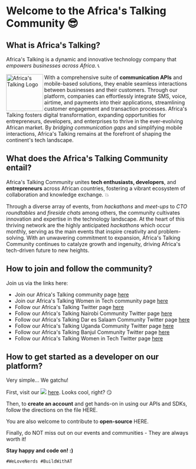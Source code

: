 # Welcome to the Africa's Talking Community :sunglasses:

## What is Africa's Talking?

Africa's Talking is a dynamic and innovative technology company that *empowers businesses across Africa*. :telephone_receiver: 

<img align="left" width="100" height="100" alt="Africa's Talking Logo" src="https://external-content.duckduckgo.com/iu/?u=https%3A%2F%2Fs3.amazonaws.com%2Fstartuplist.africa%2Fstartups%2Fafricas-talking%2Fafricas-talking-logo.png&f=1&nofb=1&ipt=5730c85b2c3592749426564a26e8c381e8378696e31e7cfae405d827659d1b5b&ipo=images">

With a comprehensive suite of **communication APIs** and mobile-based solutions, they enable seamless interactions between businesses and their customers. Through our platform, companies can effortlessly integrate SMS, voice, airtime, and payments into their applications, streamlining customer engagement and transaction processes. Africa's Talking fosters digital transformation, expanding opportunities for entrepreneurs, developers, and enterprises to thrive in the ever-evolving African market. By *bridging communication gaps* and simplifying mobile interactions, Africa's Talking remains at the forefront of shaping the continent's tech landscape.

## What does the Africa's Talking Community entail?

Africa's Talking Community unites **tech enthusiasts, developers**, and **entrepreneurs** across African countries, fostering a vibrant ecosystem of collaboration and knowledge exchange. :collision: 

Through a diverse array of events, from *hackathons* and *meet-ups* to *CTO roundtables* and *fireside chats* among others, the community cultivates innovation and expertise in the technology landscape. At the heart of this thriving network are the highly anticipated *hackathons* which occur monthly, serving as the main events that inspire creativity and problem-solving. With an unwavering commitment to expansion, Africa's Talking Community continues to catalyze growth and ingenuity, driving Africa's tech-driven future to new heights.

## How to join and follow the community? 

Join us via the links here: 

- Join our Africa's Talking community page [here](https://community.elarian.com/africas-talking-community/)
- Join our Africa's Talking Women in Tech community page [here](https://community.elarian.com/africas-talking-women-in-tech-community/)
- Follow our Africa's Talking Twitter page [here](https://twitter.com/Africastalking)
- Follow our Africa's Talking Nairobi Community Twitter page [here](https://twitter.com/ATCommunityNBO)
- Follow our Africa's Talking Dar es Salaam Community Twitter page [here](https://twitter.com/ATCommuntyDar)
- Follow our Africa's Talking Uganda Community Twitter page [here](https://twitter.com/ATDevsUg)
- Follow our Africa's Talking Banjul Community Twitter page [here](https://twitter.com/ATcommunityBjl)
- Follow our Africa's Talking Women in Tech Twitter page [here](https://twitter.com/ATWomenInTech)

## How to get started as a developer on our platform?

Very simple... We gatchu!

First, visit our 
![](https://placehold.it/90x10/009955/fff?text=website) 
[here](https://africastalking.com).
Looks cool, right? :smirk:

Then, to **create an account** and get hands-on in using our APIs and SDKs, follow the directions on the file HERE. 

You are also welcome to contribute to **open-source** HERE.

Finally, do NOT miss out on our events and communities - They are always worth it!

**Stay happy and code on! :)**

```
#WeLoveNerds #BuildWithAT
```